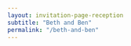 ```yaml
---
layout: invitation-page-reception
subtitle: "Beth and Ben"
permalink: "/beth-and-ben"
---
```

        